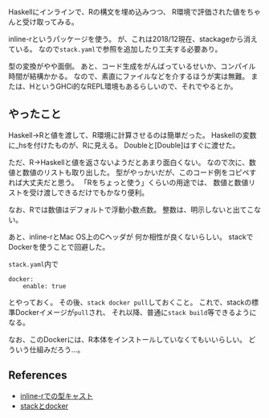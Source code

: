 Haskellにインラインで、Rの構文を埋め込みつつ、
R環境で評価された値をちゃんと受け取ってみる。

inline-rというパッケージを使う。
が、これは2018/12現在、stackageから消えている。
なので`stack.yaml`で参照を追加したり工夫する必要あり。

型の変換がやや面倒。
あと、コード生成をがんばっているせいか、コンパイル時間が結構かかる。
なので、素直にファイルなどを介するほうが実は無難。
または、HというGHCi的なREPL環境もあるらしいので、それでやるとか。

## やったこと
Haskell->Rと値を渡して、R環境に計算させるのは簡単だった。
Haskellの変数に_hsを付けたものが、Rに見える。
Doubleと[Double]はすぐに渡せた。

ただ、R->Haskellと値を返さないようだとあまり面白くない。
なので次に、数値と数値のリストも取り出した。
型がやっかいだが、このコード例をコピペすれば大丈夫だと思う。
「Rをちょっと使う」くらいの用途では、
数値と数値リストを受け渡しできるだけでもかなり便利。

なお、Rでは数値はデフォルトで浮動小数点数。
整数は、明示しないと出てこない。


あと、inline-rとMac OS上のCヘッダが
何か相性が良くないらしい。
stackでDockerを使うことで回避した。

`stack.yaml`内で

    docker:  
        enable: true

とやっておく。
その後、`stack docker pull`しておくこと。
これで、stackの標準Dockerイメージが`pull`され、
それ以降、普通に`stack build`等できるようになる。

なお、このDockerには、R本体をインストールしていなくてもいいらしい。
どういう仕組みだろう…。

## References
- [inline-rでの型キャスト](https://tweag.github.io/HaskellR/docs/casts-and-coercions.html)
- [stackとdocker](https://docs.haskellstack.org/en/stable/docker_integration/)
